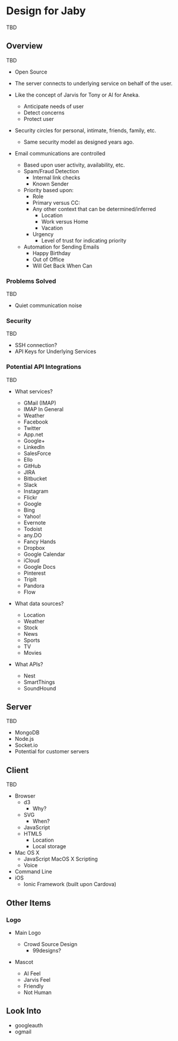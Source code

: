 # Design for Jaby
TBD

## Overview
TBD

* Open Source

* The server connects to underlying service on behalf of the user.

* Like the concept of Jarvis for Tony or Al for Aneka.
	* Anticipate needs of user
	* Detect concerns
	* Protect user

* Security circles for personal, intimate, friends, family, etc.
	* Same security model as designed years ago.

* Email communications are controlled
	* Based upon user activity, availability, etc.
	* Spam/Fraud Detection
		* Internal link checks
		* Known Sender
	* Priority based upon:
		* Role
		* Primary versus CC:
		* Any other context that can be determined/inferred
			* Location
			* Work versus Home
			* Vacation
		* Urgency
			* Level of trust for indicating priority
	* Automation for Sending Emails
		* Happy Birthday
		* Out of Office
		* Will Get Back When Can

### Problems Solved
TBD

* Quiet communication noise

### Security
TBD

* SSH connection?
* API Keys for Underlying Services

### Potential API Integrations
TBD

* What services?
	* GMail (IMAP)
	* IMAP In General
	* Weather
	* Facebook
	* Twitter
	* App.net
	* Google+
	* LinkedIn
	* SalesForce
	* Ello
	* GitHub
	* JIRA
	* Bitbucket
	* Slack
	* Instagram
	* Flickr
	* Google
	* Bing
	* Yahoo!
	* Evernote
	* Todoist
	* any.DO
	* Fancy Hands
	* Dropbox
	* Google Calendar
	* iCloud
	* Google Docs
	* Pinterest
	* TripIt
	* Pandora
	* Flow

* What data sources?
	* Location
	* Weather
	* Stock
	* News
	* Sports
	* TV
	* Movies

* What APIs?
	* Nest
	* SmartThings
	* SoundHound

## Server
TBD

* MongoDB
* Node.js
* Socket.io
* Potential for customer servers

## Client
TBD

* Browser
	* d3
		* Why?
	* SVG
		* When?
	* JavaScript
	* HTML5
		* Location
		* Local storage
* Mac OS X
	* JavaScript MacOS X Scripting
	* Voice
* Command Line
* iOS
	* Ionic Framework (built upon Cardova)


## Other Items

### Logo

* Main Logo
	* Crowd Source Design
		* 99designs?

* Mascot
	* AI Feel
	* Jarvis Feel
	* Friendly
	* Not Human


## Look Into

* googleauth
* ogmail